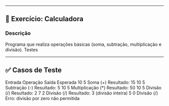 
---

## 🧮 Exercício: Calculadora

### Descrição
Programa que realiza operações básicas (soma, subtração, multiplicação e divisão).
Testes

---

## ✅ Casos de Teste
Entrada	Operação	Saída Esperada
10 5	Soma (+)	Resultado: 15
10 5	Subtração (-)	Resultado: 5
10 5	Multiplicação (*)	Resultado: 50
10 5	Divisão (/)	Resultado: 2
7 2	Divisão (/)	Resultado: 3 (divisão inteira)
5 0	Divisão (/)	Erro: divisão por zero não permitida